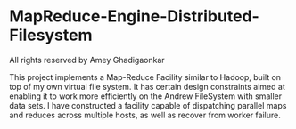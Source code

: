 MapReduce-Engine-Distributed-Filesystem
=======================================

All rights reserved by Amey Ghadigaonkar

This project implements a Map-Reduce Facility similar to Hadoop, built on top of my own virtual file system. 
It has certain design constraints aimed at enabling it to work more efficiently on the Andrew FileSystem with smaller 
data sets. I have constructed a facility capable of dispatching parallel maps and reduces across multiple 
hosts, as well as recover from worker failure. 
